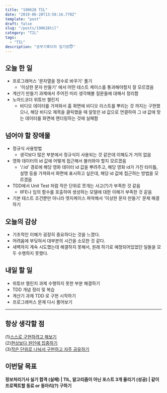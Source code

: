 ```yaml
---
title: "190628 TIL"
date: "2019-06-28T13:58:16.770Z"
template: "post"
draft: false
slug: "/posts/190628til"
category: "TIL"
tags:
  - "TIL"
description: "공부기록이자 일기장😇"
---
```


## 오늘 한 일

- 프로그래머스 '문자열을 정수로 바꾸기' 풀기
  - '이상한 문자 만들기' 에서 어떤 테스트 케이스를 통과해야할지 잘 모르겠음
- 계산기 만들기 과제에서 주어진 미리 생각해볼 질문들에 대해서 정리함
- 노마드코더 위튜브 챌린지
  - 비디오 데이터를 가져와서 홈 화면에 비디오 리스트를 뿌리는 것 까지는 구현했으나, 해당 비디오 제목을 클릭했을 때 알맞은 id 값으로 연결하여 그 id 값에 맞는 데이터를 화면에 랜더링하는 것에 실패함

## 넘어야 할 장애물

- 정규식 사용방법
  - 생각보다 많은 부분에서 정규식이 사용되는 것 같은데 이해도가 거의 없음
- 영화 데이터의 id 값에 어떻게 접근해서 불러와야 할지 모르겠음
  - '/:id' 경로에 해당 영화 데이터 id 값을 뿌려주고, 해당 영화 id가 가진 타이틀, 설명 등을 가져와서 화면에 표시하고 싶은데, 해당 id 값에 접근하는 방법을 모르겠음
- TDD에서 Unit Test 처럼 작은 단위로 쪼개는 사고(?)가 부족한 것 같음
  - IIFE나 임의 함수를 호출하여 생성하는 모델에 대한 이해가 부족한 것 같음
- 기본 테스트 조건뿐만 아니라 엣지케이스 파악해서 '이상한 문자 만들기' 문제 해결하기

## 오늘의 감상

- 기초적인 이해가 굉장히 중요하다는 것을 느꼈다.
- 어려움에 부딪혀서 대부분의 시간을 소모한 것 같다.
- 새벽까지 계속 시도했는데 해결하지 못해서, 원래 하기로 예정되어있었던 일들을 모두 수행하지 못했다.

## 내일 할 일

- 위튜브 챌린지 과제 수행하지 못한 부분 해결하기
- TDD 개념 정리 및 복습
- 계산기 과제 TDD 로 구현 시작하기
- 프로그래머스 문제 다시 풀어보기

---



## 항상 생각할 점

(1)<u>스스로 구현하려고 해보기</u> <br>(2)<u>현상보다 원인에 집중하기</u> <br>(3)<u>작은 단위로 나눠서 구현하고 자주 공유하기</u>



## 이번달 목표

**정보처리기사 실기 합격 (실패) | TIL, 알고리즘이 아닌 포스트 3개 올리기 (성공) | 같이 프로젝트할 동료 or 동아리(?) 구하기**

